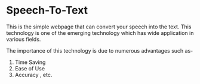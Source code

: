 # Speech-To-Text
This is the simple webpage that can convert your speech into the text. This technology is one of the emerging technology which has wide application in various fields.

The importance of this technology is due to numerous advantages such as-
1. Time Saving
2. Ease of Use
3. Accuracy , etc.
